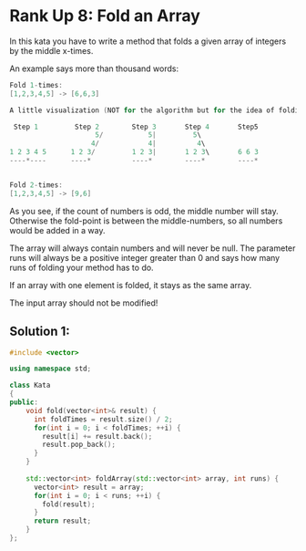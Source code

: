 # Rank Up 8: Fold an Array
In this kata you have to write a method that folds a given array of integers by the middle x-times.

An example says more than thousand words:

```c
Fold 1-times:
[1,2,3,4,5] -> [6,6,3]

A little visualization (NOT for the algorithm but for the idea of folding):

 Step 1         Step 2        Step 3       Step 4       Step5
                     5/           5|         5\          
                    4/            4|          4\      
1 2 3 4 5      1 2 3/         1 2 3|       1 2 3\       6 6 3
----*----      ----*          ----*        ----*        ----*


Fold 2-times:
[1,2,3,4,5] -> [9,6]
```
As you see, if the count of numbers is odd, the middle number will stay. Otherwise the fold-point is between the middle-numbers, so all numbers would be added in a way.

The array will always contain numbers and will never be null. The parameter runs will always be a positive integer greater than 0 and says how many runs of folding your method has to do.

If an array with one element is folded, it stays as the same array.

The input array should not be modified!

## Solution 1: 
```cpp
#include <vector>

using namespace std;

class Kata
{
public:
    void fold(vector<int>& result) {
      int foldTimes = result.size() / 2;
      for(int i = 0; i < foldTimes; ++i) {
        result[i] += result.back();
        result.pop_back();
      }
    }
  
    std::vector<int> foldArray(std::vector<int> array, int runs) {
      vector<int> result = array;
      for(int i = 0; i < runs; ++i) {
        fold(result);
      }
      return result;
    }
};
```